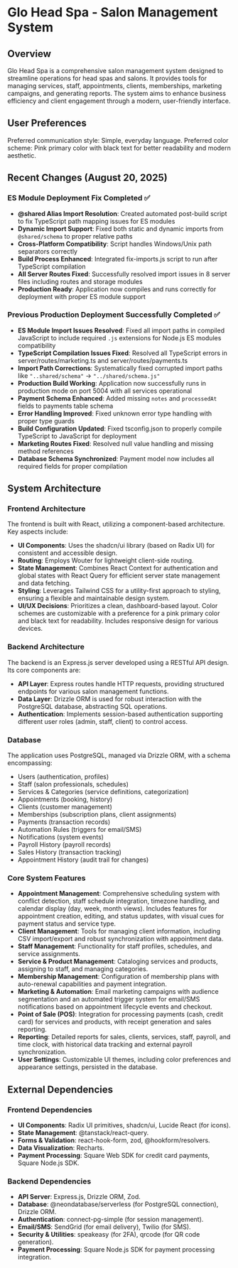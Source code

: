 # Glo Head Spa - Salon Management System

## Overview

Glo Head Spa is a comprehensive salon management system designed to streamline operations for head spas and salons. It provides tools for managing services, staff, appointments, clients, memberships, marketing campaigns, and generating reports. The system aims to enhance business efficiency and client engagement through a modern, user-friendly interface.

## User Preferences

Preferred communication style: Simple, everyday language.
Preferred color scheme: Pink primary color with black text for better readability and modern aesthetic.

## Recent Changes (August 20, 2025)

### ES Module Deployment Fix Completed ✅
- **@shared Alias Import Resolution**: Created automated post-build script to fix TypeScript path mapping issues for ES modules
- **Dynamic Import Support**: Fixed both static and dynamic imports from `@shared/schema` to proper relative paths
- **Cross-Platform Compatibility**: Script handles Windows/Unix path separators correctly
- **Build Process Enhanced**: Integrated fix-imports.js script to run after TypeScript compilation
- **All Server Routes Fixed**: Successfully resolved import issues in 8 server files including routes and storage modules
- **Production Ready**: Application now compiles and runs correctly for deployment with proper ES module support

### Previous Production Deployment Successfully Completed ✅
- **ES Module Import Issues Resolved**: Fixed all import paths in compiled JavaScript to include required `.js` extensions for Node.js ES modules compatibility
- **TypeScript Compilation Issues Fixed**: Resolved all TypeScript errors in server/routes/marketing.ts and server/routes/payments.ts
- **Import Path Corrections**: Systematically fixed corrupted import paths like `"..shared/schema"` → `"../shared/schema.js"`
- **Production Build Working**: Application now successfully runs in production mode on port 5004 with all services operational
- **Payment Schema Enhanced**: Added missing `notes` and `processedAt` fields to payments table schema
- **Error Handling Improved**: Fixed unknown error type handling with proper type guards
- **Build Configuration Updated**: Fixed tsconfig.json to properly compile TypeScript to JavaScript for deployment
- **Marketing Routes Fixed**: Resolved null value handling and missing method references
- **Database Schema Synchronized**: Payment model now includes all required fields for proper compilation

## System Architecture

### Frontend Architecture

The frontend is built with React, utilizing a component-based architecture. Key aspects include:
- **UI Components**: Uses the shadcn/ui library (based on Radix UI) for consistent and accessible design.
- **Routing**: Employs Wouter for lightweight client-side routing.
- **State Management**: Combines React Context for authentication and global states with React Query for efficient server state management and data fetching.
- **Styling**: Leverages Tailwind CSS for a utility-first approach to styling, ensuring a flexible and maintainable design system.
- **UI/UX Decisions**: Prioritizes a clean, dashboard-based layout. Color schemes are customizable with a preference for a pink primary color and black text for readability. Includes responsive design for various devices.

### Backend Architecture

The backend is an Express.js server developed using a RESTful API design. Its core components are:
- **API Layer**: Express routes handle HTTP requests, providing structured endpoints for various salon management functions.
- **Data Layer**: Drizzle ORM is used for robust interaction with the PostgreSQL database, abstracting SQL operations.
- **Authentication**: Implements session-based authentication supporting different user roles (admin, staff, client) to control access.

### Database

The application uses PostgreSQL, managed via Drizzle ORM, with a schema encompassing:
- Users (authentication, profiles)
- Staff (salon professionals, schedules)
- Services & Categories (service definitions, categorization)
- Appointments (booking, history)
- Clients (customer management)
- Memberships (subscription plans, client assignments)
- Payments (transaction records)
- Automation Rules (triggers for email/SMS)
- Notifications (system events)
- Payroll History (payroll records)
- Sales History (transaction tracking)
- Appointment History (audit trail for changes)

### Core System Features

- **Appointment Management**: Comprehensive scheduling system with conflict detection, staff schedule integration, timezone handling, and calendar display (day, week, month views). Includes features for appointment creation, editing, and status updates, with visual cues for payment status and service type.
- **Client Management**: Tools for managing client information, including CSV import/export and robust synchronization with appointment data.
- **Staff Management**: Functionality for staff profiles, schedules, and service assignments.
- **Service & Product Management**: Cataloging services and products, assigning to staff, and managing categories.
- **Membership Management**: Configuration of membership plans with auto-renewal capabilities and payment integration.
- **Marketing & Automation**: Email marketing campaigns with audience segmentation and an automated trigger system for email/SMS notifications based on appointment lifecycle events and checkout.
- **Point of Sale (POS)**: Integration for processing payments (cash, credit card) for services and products, with receipt generation and sales reporting.
- **Reporting**: Detailed reports for sales, clients, services, staff, payroll, and time clock, with historical data tracking and external payroll synchronization.
- **User Settings**: Customizable UI themes, including color preferences and appearance settings, persisted in the database.

## External Dependencies

### Frontend Dependencies

- **UI Components**: Radix UI primitives, shadcn/ui, Lucide React (for icons).
- **State Management**: @tanstack/react-query.
- **Forms & Validation**: react-hook-form, zod, @hookform/resolvers.
- **Data Visualization**: Recharts.
- **Payment Processing**: Square Web SDK for credit card payments, Square Node.js SDK.

### Backend Dependencies

- **API Server**: Express.js, Drizzle ORM, Zod.
- **Database**: @neondatabase/serverless (for PostgreSQL connection), Drizzle ORM.
- **Authentication**: connect-pg-simple (for session management).
- **Email/SMS**: SendGrid (for email delivery), Twilio (for SMS).
- **Security & Utilities**: speakeasy (for 2FA), qrcode (for QR code generation).
- **Payment Processing**: Square Node.js SDK for payment processing integration.